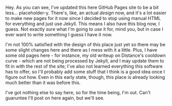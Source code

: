 ---
---
Hey. As you can see, I've updated this here GitHub Pages site to be a bit less... placeholder-y.
There's, like, an actual *design* now, and it's a lot easier to make new pages for it now since
I decided to stop using manual HTML for everything and just use Jekyll. This means I also have this
blog now, I guess. Not exactly sure what I'm going to *use* it for, mind you, but in case I ever want
to write something I guess I have it now.

I'm not 100% satisfied with the design of this place just yet so there may be some slight changes here and there
as I mess with it a little. Plus, I have some old pages here - for instance, my old writeup on Distance's cooldown
curve - which are not being processed by Jekyll, and I may update them to fit in with the rest of the site; I've also
not learned everything this software has to offer, so I'll probably add some stuff that I think is a good idea once I figure
out how. Even in this early state, though, this place is already looking much better than it was before this.

I've got nothing else to say here, so for the time being, I'm out. Can't guaruntee I'll post on here again, but we'll see.